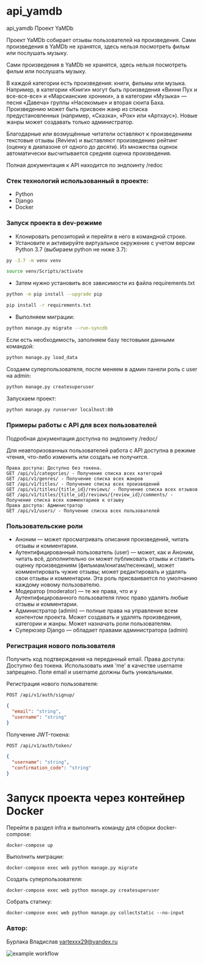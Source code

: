 # api_yamdb
api_yamdb
Проект YaMDb

Проект YaMDb собирает отзывы пользователей на произведения. Сами произведения в YaMDb не хранятся, здесь нельзя посмотреть фильм или послушать музыку.

Сами произведения в YaMDb не хранятся, здесь нельзя посмотреть фильм или послушать музыку.

В каждой категории есть произведения: книги, фильмы или музыка. Например, в категории «Книги» могут быть произведения «Винни Пух и все-все-все» и «Марсианские хроники», а в категории «Музыка» — песня «Давеча» группы «Насекомые» и вторая сюита Баха. Произведению может быть присвоен жанр из списка предустановленных (например, «Сказка», «Рок» или «Артхаус»). Новые жанры может создавать только администратор.

Благодарные или возмущённые читатели оставляют к произведениям текстовые отзывы (Review) и выставляют произведению рейтинг (оценку в диапазоне от одного до десяти). Из множества оценок автоматически высчитывается средняя оценка произведения.

Полная документация к API находится по эндпоинту /redoc


### Стек технологий использованный в проекте:
- Python
- Django
- Docker

### Запуск проекта в dev-режиме

- Клонировать репозиторий и перейти в него в командной строке.
- Установите и активируйте виртуальное окружение c учетом версии Python 3.7 (выбираем python не ниже 3.7):

```bash
py -3.7 -m venv venv
```

```bash
source venv/Scripts/activate
```

- Затем нужно установить все зависимости из файла requirements.txt

```bash
python -m pip install --upgrade pip
```

```bash
pip install -r requirements.txt
```

- Выполняем миграции:

```bash
python manage.py migrate --run-syncdb
```

Если есть необходимость, заполняем базу тестовыми данными командой:

```bash
python manage.py load_data
```

Создаем суперпользователя, после меняем в админ панели роль с user на admin:

```bash
python manage.py createsuperuser
```

Запускаем проект:

```bash
python manage.py runserver localhost:80
```

### Примеры работы с API для всех пользователей

Подробная документация доступна по эндпоинту /redoc/

Для неавторизованных пользователей работа с API доступна в режиме чтения, что-либо изменить или создать не получится. 

```
Права доступа: Доступно без токена.
GET /api/v1/categories/ - Получение списка всех категорий
GET /api/v1/genres/ - Получение списка всех жанров
GET /api/v1/titles/ - Получение списка всех произведений
GET /api/v1/titles/{title_id}/reviews/ - Получение списка всех отзывов
GET /api/v1/titles/{title_id}/reviews/{review_id}/comments/ - Получение списка всех комментариев к отзыву
Права доступа: Администратор
GET /api/v1/users/ - Получение списка всех пользователей
```

### Пользовательские роли

- Аноним — может просматривать описания произведений, читать отзывы и комментарии.
- Аутентифицированный пользователь (user) — может, как и Аноним, читать всё, дополнительно он может публиковать отзывы и ставить оценку произведениям (фильмам/книгам/песенкам), может комментировать чужие отзывы; может редактировать и удалять свои отзывы и комментарии. Эта роль присваивается по умолчанию каждому новому пользователю.
- Модератор (moderator) — те же права, что и у Аутентифицированного пользователя плюс право удалять любые отзывы и комментарии.
- Администратор (admin) — полные права на управление всем контентом проекта. Может создавать и удалять произведения, категории и жанры. Может назначать роли пользователям.
- Суперюзер Django — обладает правами администратора (admin)

### Регистрация нового пользователя
Получить код подтверждения на переданный email.
Права доступа: Доступно без токена.
Использовать имя 'me' в качестве username запрещено.
Поля email и username должны быть уникальными.

Регистрация нового пользователя:

```
POST /api/v1/auth/signup/
```

```json
{
  "email": "string",
  "username": "string"
}

```

Получение JWT-токена:

```
POST /api/v1/auth/token/
```

```json
{
  "username": "string",
  "confirmation_code": "string"
}
```

# Запуск проекта через контейнер Docker
Перейти в раздел infra и выполнить команду для сборки docker-compose:

```
docker-compose up
```
Выполнить миграции:

```
docker-compose exec web python manage.py migrate
```
Создать суперпользователя:

```
docker-compose exec web python manage.py createsuperuser
```
Собрать статику:

```
docker-compose exec web python manage.py collectstatic --no-input
```

### Автор:
Бурлака Владислав
vartexxx29@yandex.ru

![example workflow](https://github.com/vartexxx/yamdb_final/actions/workflows/yamdb_workflow.yml/badge.svg)
